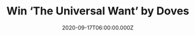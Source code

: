 ---
campaign-uuid: "c-97b6aaed-2502-46be-8efc-e5617726203f"
type: "Competition"
category: "Music"
date: "2020-09-17T06:00:00.000Z"
end-date: "2020-10-17T23:59:00.000Z"
disable-form: false
is_promoted: false
has_entry_page: true
title: "Win ‘The Universal Want’ by Doves"
competition-description: "<p>’The Universal Want’ is the fifth studio album by Doves,\
  \ a stunning return after more than a decade away. The Manchester trio are back\
  \ with new music that provides a shaft of light in an otherwise brooding sky.</p>\n\
  <p>A 10-track album you should not miss. Click below and get ready to dance along\
  \ their new tunes now.</p>\n"
hero-header: "Win ‘The Universal Want’ by Doves"
terms-confirmation: "N/A"
banner-img: "https://assets.expresslyapp.com/asset-2bc10926-18c8-4e6c-bdd2-f7704c38f4cc.jpg"
logo-left-href: "http://club.expressly.io"
logo-left-image: "https://assets.expresslyapp.com/asset-7a7866cd-23c1-4ee2-8920-2243cf3f76f5.jpg"
logo-left-title: "Expressly club"
bg-image-hero: "https://assets.expresslyapp.com/asset-72185ee9-2a7c-4e65-9b0e-74736c3c1e08.jpg"
bg-image-first: "https://assets.expresslyapp.com/asset-9ec73f8a-f6d3-444e-9893-6ab8625327b1.jpg"
section1-content: "<p>In a tumultuous 2020, the re-emergence of Doves with new music\
  \ has provided a shaft of light in an otherwise brooding sky, finally landing their\
  \ fifth album, 'The Universal Want’. 'The Universal Want''s overwhelming sense of\
  \ intrigue owes everything to Doves three decades experience at the wheel of their\
  \ band and an autobiographical trip through the sounds of their own lives.</p>\n\
  <p>Click below for a chance to win their new album now.</p>\n"
entry-title: "Win ‘The Universal Want’ by Doves"
entry-content: "<p>Enter the draw to win ‘The Universal Want’ by Doves by completing\
  \ the form below before 23:59 on the 17th of October 2020.</p>\n"
has-winner: false
prize-description: "‘The Universal Want’ by Doves"
special-conditions: "Multiple entries are allowed up to one every day.\r\n\r\nThis\
  \ competition is also available on: https://aaa.nme.com/competitions/the-universal-want-doves"
country-restrictions:
- "GB"
---